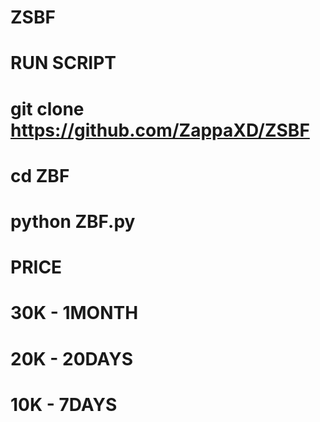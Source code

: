 # ZSBF

# RUN SCRIPT
# git clone https://github.com/ZappaXD/ZSBF

# cd ZBF
# python ZBF.py

# PRICE 
# 30K - 1MONTH
# 20K - 20DAYS
# 10K - 7DAYS
